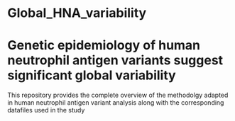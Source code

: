 # Global_HNA_variability

<h1> Genetic epidemiology of human neutrophil antigen variants suggest significant global variability </h1>
This repository provides the complete overview of the methodolgy adapted in human neutrophil antigen variant analysis along with the corresponding datafiles used in the study
